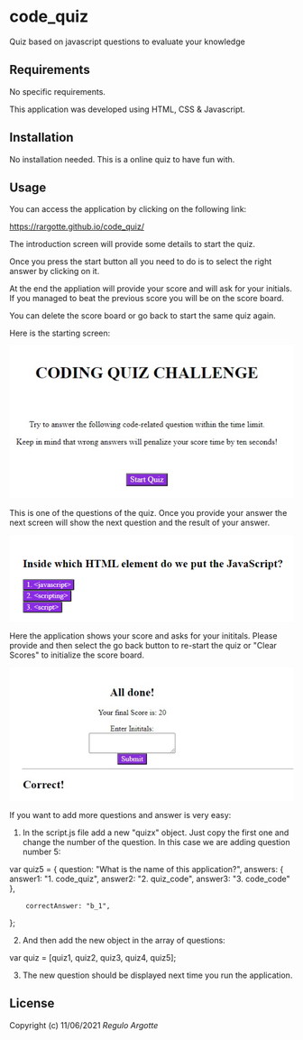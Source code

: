 # code_quiz

Quiz based on javascript questions to evaluate your knowledge

Requirements
------------

No specific requirements.

This application was developed using HTML, CSS & Javascript.

Installation
------------

No installation needed.
This is a online quiz to have fun with.


Usage
------------
You can access the application by clicking on the following link:

https://rargotte.github.io/code_quiz/


The introduction screen will provide some details to start the quiz.

Once you press the start button all you need to do is to select the right answer by clicking on it.

At the end the appliation will provide your score and will ask for your initials. If you managed to beat the previous score you will be on the score board.

You can delete the score board or go back to start the same quiz again.

Here is the starting screen:

<img src= "assets/img/start.jpg" alt= "Starting screen">

This is one of the questions of the quiz. Once you provide your answer the next screen will show the next question and the result of your answer.


<img src= "assets/img/1st Question.png" alt= "Screen with 1st Question">

Here the application shows your score and asks for your inititals.
Please provide and then select the go back button to re-start the quiz or "Clear Scores" to initialize the score board.

<img src= "assets/img/scorescreen.jpg" alt= "Screen with the result of your score">

If you want to add more questions and answer is very easy:

1. In the script.js file add a new "quizx" object. Just copy the first one and change the number of the question. In this case we are adding question number 5:

var quiz5 = {
    question: "What is the name of this application?",
    answers: {
        answer1: "1. code_quiz",
        answer2: "2. quiz_code",
        answer3: "3. code_code"
    },

        correctAnswer: "b_1",

};

2. And then add the new object in the array of questions:

var quiz = [quiz1, quiz2, quiz3, quiz4, quiz5];

3. The new question should be displayed next time you run the application.


## License
Copyright (c) 11/06/2021 _Regulo Argotte_